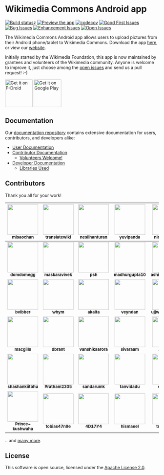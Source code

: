 # Wikimedia Commons Android app

[![Build status](https://github.com/commons-app/apps-android-commons/actions/workflows/android.yml/badge.svg?branch=main)](https://github.com/commons-app/apps-android-commons/actions?query=branch%3Amain)z
[![Preview the app](https://img.shields.io/badge/Preview-Appetize.io-orange.svg)](https://appetize.io/app/8ywtpe9f8tb8h6bey11c92vkcw)
[![codecov](https://codecov.io/gh/commons-app/apps-android-commons/branch/master/graph/badge.svg)](https://codecov.io/gh/commons-app/apps-android-commons)
[![Good First Issues](https://img.shields.io/github/issues-search?label=%22good%20first%20issue%22&query=repo%3Acommons-app%2Fapps-android-commons%20is%3Aissue%20is%3Aopen%20label%3A%22good%20first%20issue%22)](https://github.com/commons-app/apps-android-commons/issues?q=is%3Aissue+is%3Aopen+label%3A%22good+first+issue%22)
[![Bug Issues](https://img.shields.io/github/issues-search?label=%22bug%22&query=repo%3Acommons-app%2Fapps-android-commons%20is%3Aissue%20is%3Aopen%20label%3A%22bug%22)](https://github.com/commons-app/apps-android-commons/issues?q=is%3Aissue+is%3Aopen+label%3A%22bug%22)
[![Enhancement Issues](https://img.shields.io/github/issues-search?label=%22enhancement%22&query=repo%3Acommons-app%2Fapps-android-commons%20is%3Aissue%20is%3Aopen%20label%3A%22enhancement%22)](https://github.com/commons-app/apps-android-commons/issues?q=is%3Aissue+is%3Aopen+label%3A%22enhancement%22)
[![Open Issues](https://img.shields.io/github/issues/commons-app/apps-android-commons)](https://github.com/commons-app/apps-android-commons/issues)

The Wikimedia Commons Android app allows users to upload pictures from their Android phone/tablet to Wikimedia Commons. Download the app [here][1], or view our [website][2].

Initially started by the Wikimedia Foundation, this app is now maintained by grantees and volunteers of the Wikimedia community. Anyone is welcome to improve it, just choose among the [open issues][3] and send us a pull request! :-) 

<a href="https://f-droid.org/repository/browse/?fdid=fr.free.nrw.commons" target="_blank">
<img src="https://upload.wikimedia.org/wikipedia/commons/archive/9/96/20200131184248%21%22Get_it_on_F-droid%22_Badge.png" alt="Get it on F-Droid" height="90"/></a>
<a href="https://play.google.com/store/apps/details?id=fr.free.nrw.commons" target="_blank">
<img src="https://play.google.com/intl/en_us/badges/images/generic/en-play-badge.png" alt="Get it on Google Play" height="90"/></a>

## Documentation

Our [documentation repository][4] contains extensive documentation for users, contributors, and developers alike:

* [User Documentation][5]
* [Contributor Documentation][6]
  * [Volunteers Welcome!][7]
* [Developer Documentation][8]
  * [Libraries Used][9]

## Contributors ##

Thank you all for your work!

| [<img src="https://avatars.githubusercontent.com/u/3611199?v=4" width="100px;"/><br /><sub><b>misaochan</b></sub>](https://github.com/misaochan) | [<img src="https://avatars.githubusercontent.com/u/24829418?v=4" width="100px;"/><br /><sub><b>translatewiki</b></sub>](https://github.com/translatewiki) | [<img src="https://avatars.githubusercontent.com/u/3127881?v=4" width="100px;"/><br /><sub><b>neslihanturan</b></sub>](https://github.com/neslihanturan) | [<img src="https://avatars.githubusercontent.com/u/30430?v=4" width="100px;"/><br /><sub><b>yuvipanda</b></sub>](https://github.com/yuvipanda) | [<img src="https://avatars.githubusercontent.com/u/99590?v=4" width="100px;"/><br /><sub><b>nicolas-raoul</b></sub>](https://github.com/nicolas-raoul) |
| :---: | :---: | :---: | :---: | :---: |
| [<img src="https://avatars.githubusercontent.com/u/4953590?v=4" width="100px;"/><br /><sub><b>domdomegg</b></sub>](https://github.com/domdomegg) | [<img src="https://avatars.githubusercontent.com/u/3069373?v=4" width="100px;"/><br /><sub><b>maskaravivek</b></sub>](https://github.com/maskaravivek) | [<img src="https://avatars.githubusercontent.com/u/407647?v=4" width="100px;"/><br /><sub><b>psh</b></sub>](https://github.com/psh) | [<img src="https://avatars.githubusercontent.com/u/30932899?v=4" width="100px;"/><br /><sub><b>madhurgupta10</b></sub>](https://github.com/madhurgupta10) | [<img src="https://avatars.githubusercontent.com/u/17375274?v=4" width="100px;"/><br /><sub><b>ashishkumar468</b></sub>](https://github.com/ashishkumar468) |
| [<img src="https://avatars.githubusercontent.com/u/103075?v=4" width="100px;"/><br /><sub><b>bvibber</b></sub>](https://github.com/bvibber) | [<img src="https://avatars.githubusercontent.com/u/10674?v=4" width="100px;"/><br /><sub><b>whym</b></sub>](https://github.com/whym) | [<img src="https://avatars.githubusercontent.com/u/10153800?v=4" width="100px;"/><br /><sub><b>akaita</b></sub>](https://github.com/akaita) | [<img src="https://avatars.githubusercontent.com/u/6900601?v=4" width="100px;"/><br /><sub><b>veyndan</b></sub>](https://github.com/veyndan) | [<img src="https://avatars.githubusercontent.com/u/19607555?v=4" width="100px;"/><br /><sub><b>ujjwalagrawal17</b></sub>](https://github.com/ujjwalagrawal17) |
| [<img src="https://avatars.githubusercontent.com/u/3358282?v=4" width="100px;"/><br /><sub><b>macgills</b></sub>](https://github.com/macgills) | [<img src="https://avatars.githubusercontent.com/u/1682214?v=4" width="100px;"/><br /><sub><b>dbrant</b></sub>](https://github.com/dbrant) | [<img src="https://avatars.githubusercontent.com/u/34261945?v=4" width="100px;"/><br /><sub><b>vanshikaarora</b></sub>](https://github.com/vanshikaarora) | [<img src="https://avatars.githubusercontent.com/u/12448084?v=4" width="100px;"/><br /><sub><b>sivaraam</b></sub>](https://github.com/sivaraam) | [<img src="https://avatars.githubusercontent.com/u/71203077?v=4" width="100px;"/><br /><sub><b>Ayan-10</b></sub>](https://github.com/Ayan-10) |
| [<img src="https://avatars.githubusercontent.com/u/126143257?v=4" width="100px;"/><br /><sub><b>shashankiitbhu</b></sub>](https://github.com/shashankiitbhu) | [<img src="https://avatars.githubusercontent.com/u/54663429?v=4" width="100px;"/><br /><sub><b>Pratham2305</b></sub>](https://github.com/Pratham2305) | [<img src="https://avatars.githubusercontent.com/u/1345681?v=4" width="100px;"/><br /><sub><b>sandarumk</b></sub>](https://github.com/sandarumk) | [<img src="https://avatars.githubusercontent.com/u/29161745?v=4" width="100px;"/><br /><sub><b>tanvidadu</b></sub>](https://github.com/tanvidadu) | [<img src="https://avatars.githubusercontent.com/u/39745544?v=4" width="100px;"/><br /><sub><b>cypherop</b></sub>](https://github.com/cypherop) |
| [<img src="https://avatars.githubusercontent.com/u/65972015?v=4" width="100px;"/><br /><sub><b>Prince-kushwaha</b></sub>](https://github.com/Prince-kushwaha) | [<img src="https://avatars.githubusercontent.com/u/6953323?v=4" width="100px;"/><br /><sub><b>tobias47n9e</b></sub>](https://github.com/tobias47n9e) | [<img src="https://avatars.githubusercontent.com/u/54016427?v=4" width="100px;"/><br /><sub><b>4D17Y4</b></sub>](https://github.com/4D17Y4) | [<img src="https://avatars.githubusercontent.com/u/25305892?v=4" width="100px;"/><br /><sub><b>hismaeel</b></sub>](https://github.com/hismaeel) | [<img src="https://avatars.githubusercontent.com/u/12574756?v=4" width="100px;"/><br /><sub><b>tshradheya</b></sub>](https://github.com/tshradheya) |


.. and [many more](https://github.com/commons-app/apps-android-commons/graphs/contributors).

## License ##

This software is open source, licensed under the [Apache License 2.0][10].


[1]: https://play.google.com/store/apps/details?id=fr.free.nrw.commons
[2]: https://commons-app.github.io/
[3]: https://github.com/commons-app/apps-android-commons/issues

[4]: https://github.com/commons-app/commons-app-documentation/blob/master/android/README.md#-android-documentation
[5]: https://github.com/commons-app/commons-app-documentation/blob/master/android/README.md#-user-documentation
[6]: https://github.com/commons-app/commons-app-documentation/blob/master/android/README.md#️-contributor-documentation
[7]: https://github.com/commons-app/commons-app-documentation/blob/master/android/Volunteers-welcome!.md#volunteers-welcome
[8]: https://github.com/commons-app/commons-app-documentation/blob/master/android/README.md#-developer-documentation
[9]: https://github.com/commons-app/commons-app-documentation/blob/master/android/Libraries-used.md#libraries-used

[10]: https://www.apache.org/licenses/LICENSE-2.0
